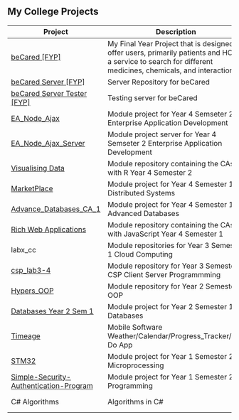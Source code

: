 ## My College Projects
|   Project   | Description |   Status    |
| ----------- | ----------- |  ---------- | 
| [beCared [FYP]](https://github.com/Hyper-TH/be-cared)| My Final Year Project that is designed to offer users, primarily patients and HCPs, a service to search for different medicines, chemicals, and interactions  | Complete
| [beCared Server [FYP]](https://github.com/Hyper-TH/be-cared-server)| Server Repository for beCared  | Complete
| [beCared Server Tester [FYP]](https://github.com/Hyper-TH/be-cared-server-tester) | Testing server for beCared | Complete
| [EA_Node_Ajax](https://github.com/Hyper-TH/EA_Node_Ajax) | Module project for Year 4 Semseter 2 Enterprise Application Development | Complete
| [EA_Node_Ajax_Server](https://github.com/Hyper-TH/EA_Node_Ajax_Server) | Module project server for Year 4 Semseter 2 Enterprise Application Development | Complete
| [Visualising Data](https://github.com/Hyper-TH/Visualising-Data) | Module repository containing the CAs with R Year 4 Semester 2 | Complete
| [MarketPlace](https://github.com/Hyper-TH/MarketPlace) | Module project for Year 4 Semester 1 Distributed Systems | Complete
| [Advance_Databases_CA_1](https://github.com/Hyper-TH/Advance_Databases_CA_1) | Module project for Year 4 Semester 1 Advanced Databases | Complete
| [Rich Web Applications](https://github.com/Hyper-TH/Rich-Web-Applications-Labs) | Module repository containing the CAs with JavaScript Year 4 Semester 1  | Complete
| labx_cc | Module repositories for Year 3 Semester 1 Cloud Computing | Complete
| [csp_lab3-4](https://github.com/Hyper-TH/csp_lab3-4) | Module repository for Year 3 Semester 1 CSP Client Server Programmming | Complete
| [Hypers_OOP](https://github.com/Hyper-TH/Hypers_OOP) | Module repository for Year 2 Semester 2 OOP | Complete
| [Databases Year 2 Sem 1](https://github.com/Hyper-TH/Databases-Year2Sem1) | Module project for Year 2 Semester 1 Databases | Complete
| [Timeage](https://github.com/AlexDergach/Timage) | Mobile Software Weather/Calendar/Progress_Tracker/To-Do App | Complete
| [STM32](https://github.com/Hyper-TH/STM32) | Module project for Year 1 Semester 2 Microprocessing | Complete
| [Simple-Security-Authentication-Program](https://github.com/Hyper-TH/Simple-Security-Authentication-Program) | Module project for Year 1 Semester 2 Programming | Complete
| C# Algorithms | Algorithms in C#| In progress
